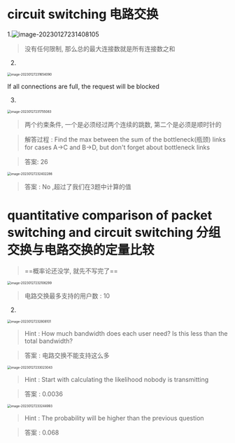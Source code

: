 # circuit switching 电路交换

1.![image-20230127231408105](C:\Users\weiziheng\AppData\Roaming\Typora\typora-user-images\image-20230127231408105.png)

> 没有任何限制, 那么总的最大连接数就是所有连接数之和

2.

<img src="C:\Users\weiziheng\AppData\Roaming\Typora\typora-user-images\image-20230127231654090.png" alt="image-20230127231654090" style="zoom:50%;" />

If all connections are full, the request will be blocked

3.

<img src="C:\Users\weiziheng\AppData\Roaming\Typora\typora-user-images\image-20230127231755083.png" alt="image-20230127231755083" style="zoom:50%;" />

> 两个约束条件, 一个是必须经过两个连续的跳数, 第二个是必须是顺时针的

> 解答过程 : Find the max between the sum of the bottleneck(瓶颈) links for cases A->C and B->D, but don't forget about bottleneck links

> 答案: 26

<img src="C:\Users\weiziheng\AppData\Roaming\Typora\typora-user-images\image-20230127232402286.png" alt="image-20230127232402286" style="zoom:50%;" />

> 答案 : No ,超过了我们在3题中计算的值

# quantitative comparison of packet switching and circuit switching 分组交换与电路交换的定量比较

> ==概率论还没学, 就先不写完了==

 <img src="C:\Users\weiziheng\AppData\Roaming\Typora\typora-user-images\image-20230127232106299.png" alt="image-20230127232106299" style="zoom: 50%;" />

> 电路交换最多支持的用户数 : 10

2.

<img src="C:\Users\weiziheng\AppData\Roaming\Typora\typora-user-images\image-20230127232808101.png" alt="image-20230127232808101" style="zoom:50%;" />

> Hint : How much bandwidth does each user need? Is this less than the total bandwidth?

> 答案 : 电路交换不能支持这么多

<img src="C:\Users\weiziheng\AppData\Roaming\Typora\typora-user-images\image-20230127233023043.png" alt="image-20230127233023043" style="zoom:50%;" />

> Hint : Start with calculating the likelihood nobody is transmitting

> 答案 : 0.0036

<img src="C:\Users\weiziheng\AppData\Roaming\Typora\typora-user-images\image-20230127233244993.png" alt="image-20230127233244993" style="zoom: 50%;" />

> Hint : The probability will be higher than the previous question

> 答案 : 0.068

